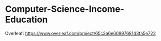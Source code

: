 # Computer-Science-Income-Education
Overleaf: https://www.overleaf.com/project/65c3a6e6089768143fa5e722
